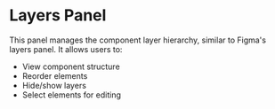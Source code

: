 # Layers Panel

This panel manages the component layer hierarchy, similar to Figma's layers panel. It allows users to:
- View component structure
- Reorder elements
- Hide/show layers
- Select elements for editing
